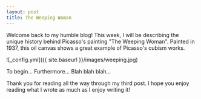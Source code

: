 ```yaml
---
layout: post
title: The Weeping Woman
---
```


Welcome back to my humble blog! This week, I will be describing the unique history behind Picasso's painting "The Weeping Woman". Painted in 1937, this oil canvas shows a great example of Picasso's cubism works.

![_config.yml]({{ site.baseurl }}/images/weeping.jpg)

To begin...
Furthermore...
Blah blah blah...

Thank you for reading all the way through my third post. I hope you enjoy reading what I wrote as much as I enjoy writing it!